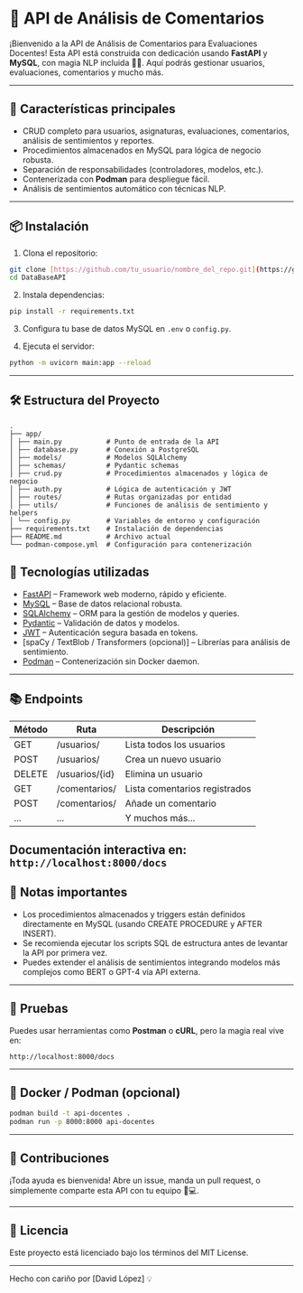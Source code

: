 # 📘 API de Análisis de Comentarios

¡Bienvenido a la API de Análisis de Comentarios para Evaluaciones Docentes! Esta API está construida con dedicación usando **FastAPI** y **MySQL**, con magia NLP incluida 🧠✨. Aquí podrás gestionar usuarios, evaluaciones, comentarios y mucho más.

---

## 🚀 Características principales

- CRUD completo para usuarios, asignaturas, evaluaciones, comentarios, análisis de sentimientos y reportes.
- Procedimientos almacenados en MySQL para lógica de negocio robusta.
- Separación de responsabilidades (controladores, modelos, etc.).
- Contenerizada con **Podman** para despliegue fácil.
- Análisis de sentimientos automático con técnicas NLP.

---

## 📦 Instalación

1. Clona el repositorio:
```bash
git clone [https://github.com/tu_usuario/nombre_del_repo.git](https://github.com/D-Lopz/DataBaseAPI.git)
cd DataBaseAPI
```

2. Instala dependencias:
```bash
pip install -r requirements.txt
```

3. Configura tu base de datos MySQL en `.env` o `config.py`.

4. Ejecuta el servidor:
```bash
python -m uvicorn main:app --reload
```

---

## 🛠️ Estructura del Proyecto

```
.
├── app/
│ ├── main.py           # Punto de entrada de la API
│ ├── database.py       # Conexión a PostgreSQL
│ ├── models/           # Modelos SQLAlchemy
│ ├── schemas/          # Pydantic schemas
│ ├── crud.py           # Procedimientos almacenados y lógica de negocio
│ ├── auth.py           # Lógica de autenticación y JWT
│ ├── routes/           # Rutas organizadas por entidad
│ ├── utils/            # Funciones de análisis de sentimiento y helpers
│ └── config.py         # Variables de entorno y configuración
├── requirements.txt    # Instalación de dependencias
├── README.md           # Archivo actual
└── podman-compose.yml  # Configuración para contenerización
```

## 🚀 Tecnologías utilizadas

- [FastAPI](https://fastapi.tiangolo.com/) – Framework web moderno, rápido y eficiente.
- [MySQL](https://dev.mysql.com/downloads/installer/) – Base de datos relacional robusta.
- [SQLAlchemy](https://www.sqlalchemy.org/) – ORM para la gestión de modelos y queries.
- [Pydantic](https://docs.pydantic.dev/) – Validación de datos y modelos.
- [JWT](https://jwt.io/) – Autenticación segura basada en tokens.
- [spaCy / TextBlob / Transformers (opcional)] – Librerías para análisis de sentimiento.
- [Podman](https://podman.io/) – Contenerización sin Docker daemon.
---

## 📚 Endpoints

| Método | Ruta              | Descripción                      |
|--------|-------------------|----------------------------------|
| GET    | /usuarios/        | Lista todos los usuarios         |
| POST   | /usuarios/        | Crea un nuevo usuario            |
| DELETE | /usuarios/{id}    | Elimina un usuario               |
| GET    | /comentarios/     | Lista comentarios registrados    |
| POST   | /comentarios/     | Añade un comentario              |
| ...    | ...               | Y muchos más...                  |

Documentación interactiva en: `http://localhost:8000/docs`
---

## 📌 Notas importantes

- Los procedimientos almacenados y triggers están definidos directamente en MySQL (usando CREATE PROCEDURE y AFTER INSERT).
- Se recomienda ejecutar los scripts SQL de estructura antes de levantar la API por primera vez.
- Puedes extender el análisis de sentimientos integrando modelos más complejos como BERT o GPT-4 vía API externa.
---

## 🧪 Pruebas

Puedes usar herramientas como **Postman** o **cURL**, pero la magia real vive en:
```
http://localhost:8000/docs
```

---

## 🐳 Docker / Podman (opcional)

```bash
podman build -t api-docentes .
podman run -p 8000:8000 api-docentes
```

---

## 🤝 Contribuciones

¡Toda ayuda es bienvenida! Abre un issue, manda un pull request, o simplemente comparte esta API con tu equipo 💬💻.

---

## 📜 Licencia

Este proyecto está licenciado bajo los términos del MIT License.

---

Hecho con cariño por [David López] 💡